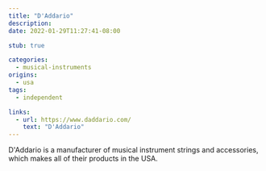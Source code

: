 ```yaml
---
title: "D'Addario"
description:
date: 2022-01-29T11:27:41-08:00

stub: true

categories:
  - musical-instruments
origins:
  - usa
tags:
  - independent

links:
  - url: https://www.daddario.com/
    text: "D'Addario"
---
```


D'Addario is a manufacturer of musical instrument strings and accessories, which
makes all of their products in the USA.

